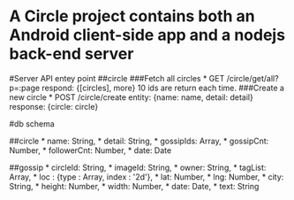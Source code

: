 # A Circle project contains both an Android client-side app and a nodejs back-end server

#Server API entey point
##circle
###Fetch all circles
	*	GET /circle/get/all?p=:page
respond: {[circles], more}
10 ids are return each time.
###Create a new circle
	*	POST /circle/create
entity: {name: name, detail: detail}
response: {circle: circle}

#db schema

##circle
	*	name: String,
	*	detail: String,
	*	gossipIds: Array,
	*	gossipCnt: Number,
	*	followerCnt: Number,
	*	date: Date

##gossip
	*	circleId: String,
	*	imageId: String,
	*	owner: String,
	*	tagList: Array,
	*	loc : {type : Array, index : '2d'},
	*	lat: Number,
	*	lng: Number,
	*	city: String,
	*	height: Number,
	*	width: Number,
	*	date: Date,
	*	text: String

